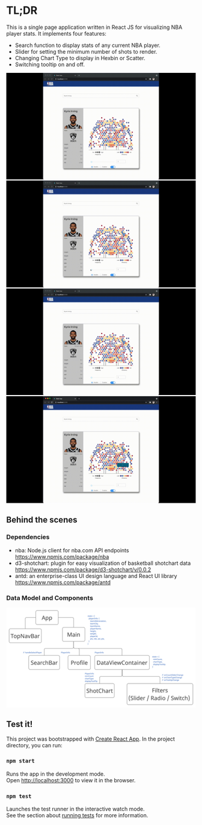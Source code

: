 # TL;DR
This is a single page application written in React JS for visualizing NBA player stats. 
It implements four features:

- Search function to display stats of any current NBA player.
- Slider for setting the minimum number of shots to render.
- Changing Chart Type to display in Hexbin or Scatter. 
- Switching tooltip on and off. 

<img src="src/assets/demo/NBA-demo-search.gif" alt="NBA-demo-search">
<img src="src/assets/demo/NBA-demo-threshold.gif" alt="NBA-demo-threshold">
<img src="src/assets/demo/NBA-demo-chartType.gif" alt="NBA-demo-chartType">
<img src="src/assets/demo/NBA-demo-toolTip.gif" alt="NBA-demo-toolTip">

## Behind the scenes
### Dependencies 
- nba: Node.js client for nba.com API endpoints https://www.npmjs.com/package/nba
- d3-shotchart: plugin for easy visualization of basketball shotchart data https://www.npmjs.com/package/d3-shotchart/v/0.0.2
- antd: an enterprise-class UI design language and React UI library https://www.npmjs.com/package/antd

### Data Model and Components
<img src="src/assets/demo/NBA-demo-dataModel.png" alt="NBA-demo-dataModel">

## Test it!

This project was bootstrapped with [Create React App](https://github.com/facebook/create-react-app).
In the project directory, you can run:

### `npm start`

Runs the app in the development mode.\
Open [http://localhost:3000](http://localhost:3000) to view it in the browser.


### `npm test`

Launches the test runner in the interactive watch mode.\
See the section about [running tests](https://facebook.github.io/create-react-app/docs/running-tests) for more information.

